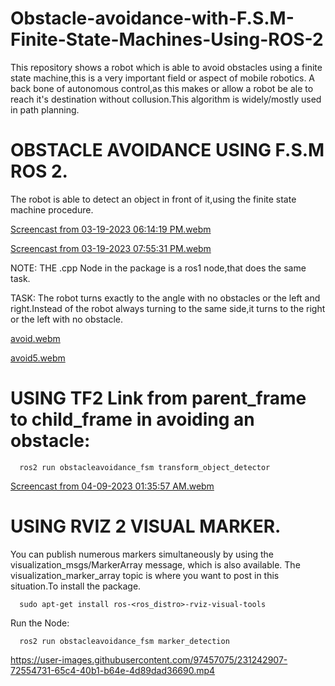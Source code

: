 # Obstacle-avoidance-with-F.S.M-Finite-State-Machines-Using-ROS-2
This repository shows a robot which is able to avoid obstacles using a finite state machine,this is a very important field or aspect of mobile robotics. A back bone of autonomous control,as this makes or allow a robot be ale to reach it's destination without collusion.This algorithm is widely/mostly used in path planning.


# OBSTACLE AVOIDANCE USING F.S.M ROS 2.
The robot is able to detect an object in front of it,using the finite state machine procedure.



[Screencast from 03-19-2023 06:14:19 PM.webm](https://user-images.githubusercontent.com/97457075/226195951-c09fc38c-e9b9-4504-93a7-262247213e6f.webm)

[Screencast from 03-19-2023 07:55:31 PM.webm](https://user-images.githubusercontent.com/97457075/226200771-dd0ef50d-85e2-4891-b23a-7a013f97dcdd.webm)

NOTE: THE .cpp Node in the package is a ros1 node,that does the same task.

TASK: The robot turns exactly to the angle with no obstacles or the left and right.Instead of the robot always turning to the same side,it turns to the right or the left with no obstacle.


[avoid.webm](https://user-images.githubusercontent.com/97457075/226737749-47f27146-1c86-4cce-8efc-7ec714f71df7.webm)



[avoid5.webm](https://user-images.githubusercontent.com/97457075/226737826-bb44243f-713a-4288-97c9-016a33cd61ca.webm)

# USING TF2 Link from parent_frame to child_frame in avoiding an obstacle:
```
  ros2 run obstacleavoidance_fsm transform_object_detector
```
[Screencast from 04-09-2023 01:35:57 AM.webm](https://user-images.githubusercontent.com/97457075/230748322-f0a72433-0f08-4992-803e-72236b07fe29.webm)

# USING RVIZ 2 VISUAL MARKER.
  You can publish numerous markers simultaneously by using the visualization_msgs/MarkerArray message, which is also available. The visualization_marker_array topic is where you want to post in this situation.To install the package.
 
 ```
   sudo apt-get install ros-<ros_distro>-rviz-visual-tools 
 ```
 Run the Node:
 ```
   ros2 run obstacleavoidance_fsm marker_detection 
 ```
 
  

https://user-images.githubusercontent.com/97457075/231242907-72554731-65c4-40b1-b64e-4d89dad36690.mp4


